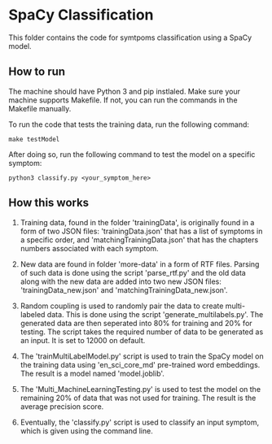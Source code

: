 # SpaCy Classification

This folder contains the code for symtpoms classification using a SpaCy model.

## How to run


The machine should have Python 3 and pip instlaled.
Make sure your machine supports Makefile. If not, you can run the commands in the Makefile manually.

To run the code that tests the training data, run the following command:
    
    make testModel
After doing so, run the following command to test the model on a specific symptom:
    
    python3 classify.py <your_symptom_here>

## How this works

1. Training data, found in the folder 'trainingData', is originally found in a form of two JSON files: 'trainingData.json' that has a list of symptoms in a specific order, and 'matchingTrainingData.json' that has the chapters numbers associated with each symptom.

2. New data are found in folder 'more-data' in a form of RTF files. Parsing of such data is done using the script 'parse_rtf.py' and the old data along with the new data are added into two new JSON files: 'trainingData_new.json' and 'matchingTrainingData_new.json'.

3. Random coupling is used to randomly pair the data to create multi-labeled data. This is done using the script 'generate_multilabels.py'. The generated data are then seperated into 80% for training and 20% for testing. The script takes the required number of data to be generated as an input. It is set to 12000 on default. 

5. The 'trainMultiLabelModel.py' script is used to train the SpaCy model on the training data using 'en_sci_core_md' pre-trained word embeddings. The result is a model named 'model.joblib'.


4. The 'Multi_MachineLearningTesting.py' is used to test the model on the remaining 20% of data that was not used for training. The result is the average precision score.

5. Eventually, the 'classify.py' script is used to classify an input symptom, which is given using the command line.

